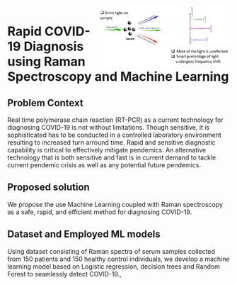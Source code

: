 <img align='right' width='300' style="float:right;" src="./Reports/Latex_files/presentation_raman_covid/figures/raman_principle3.png" />

# Rapid COVID-19 Diagnosis using Raman Spectroscopy and Machine Learning
## Problem Context
Real time polymerase chain reaction (RT-PCR) as a current technology for diagnosing COVID-19 is not without limitations. Though sensitive, 
it is sophisticated has to be conducted in a controlled laboratory environment resulting to increased turn arround time.
Rapid and sensitive diagnostic capability is critical to effectively mitigate pendemics. An alternative technology that is 
both sensitive and fast is in current demand to tackle current pendemic crisis as well as any potential future pendemics.

## Proposed solution

We propose the use Machine Learning coupled with Raman spectroscopy as a safe, rapid, and efficient method for diagnosing COVID-19. 

## Dataset and Employed ML models

Using dataset consisting of Raman spectra of serum samples collected from 150 patients and 150 healthy control individuals, 
we develop a machine learning model based on Logistic regression, decision trees and Random Forest to seamlessly detect COVID-19., 
